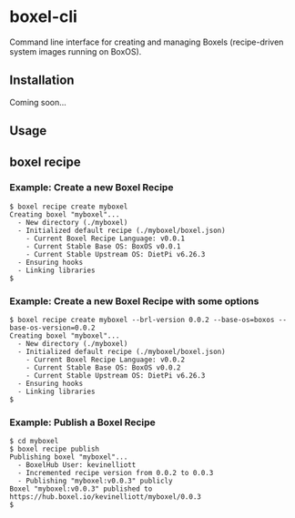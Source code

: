 # boxel-cli

Command line interface for creating and managing Boxels (recipe-driven system images running on BoxOS).

## Installation

Coming soon...

## Usage

## boxel recipe

### Example: Create a new Boxel Recipe
```
$ boxel recipe create myboxel
Creating boxel "myboxel"...
  - New directory (./myboxel)
  - Initialized default recipe (./myboxel/boxel.json)
    - Current Boxel Recipe Language: v0.0.1
    - Current Stable Base OS: BoxOS v0.0.1
    - Current Stable Upstream OS: DietPi v6.26.3
  - Ensuring hooks
  - Linking libraries
$
```

### Example: Create a new Boxel Recipe with some options
```
$ boxel recipe create myboxel --brl-version 0.0.2 --base-os=boxos --base-os-version=0.0.2
Creating boxel "myboxel"...
  - New directory (./myboxel)
  - Initialized default recipe (./myboxel/boxel.json)
    - Current Boxel Recipe Language: v0.0.2
    - Current Stable Base OS: BoxOS v0.0.2
    - Current Stable Upstream OS: DietPi v6.26.3
  - Ensuring hooks
  - Linking libraries
$
```

### Example: Publish a Boxel Recipe
```
$ cd myboxel
$ boxel recipe publish
Publishing boxel "myboxel"...
  - BoxelHub User: kevinelliott
  - Incremented recipe version from 0.0.2 to 0.0.3
  - Publishing "myboxel:v0.0.3" publicly
Boxel "myboxel:v0.0.3" published to https://hub.boxel.io/kevinelliott/myboxel/0.0.3
$
```
